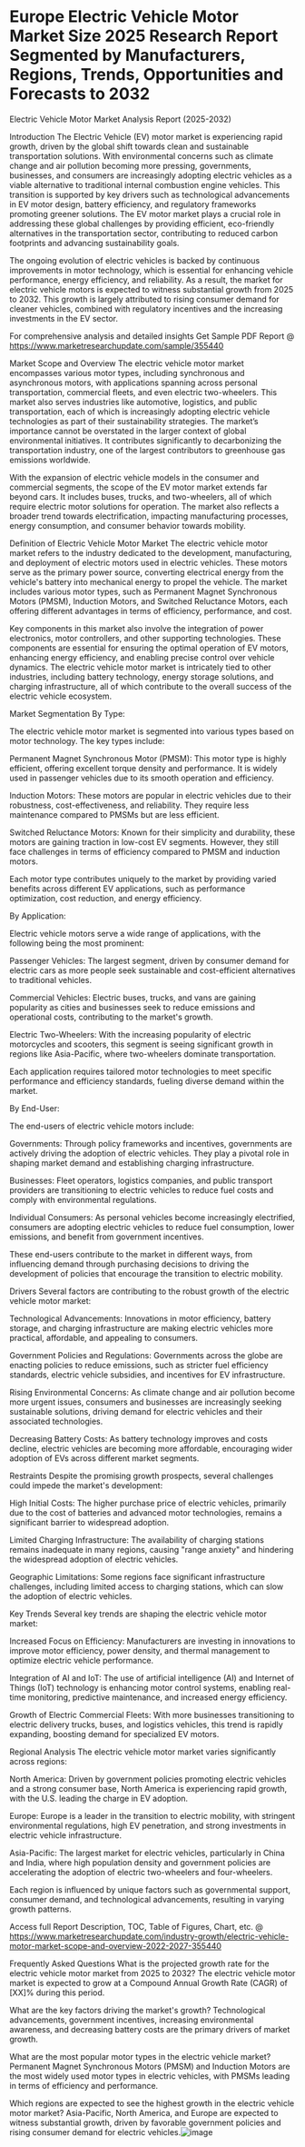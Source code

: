 # Europe Electric Vehicle Motor Market Size 2025 Research Report Segmented by Manufacturers, Regions, Trends, Opportunities and Forecasts to 2032
Electric Vehicle Motor Market Analysis Report (2025-2032)


Introduction
The Electric Vehicle (EV) motor market is experiencing rapid growth, driven by the global shift towards clean and sustainable transportation solutions. With environmental concerns such as climate change and air pollution becoming more pressing, governments, businesses, and consumers are increasingly adopting electric vehicles as a viable alternative to traditional internal combustion engine vehicles. This transition is supported by key drivers such as technological advancements in EV motor design, battery efficiency, and regulatory frameworks promoting greener solutions. The EV motor market plays a crucial role in addressing these global challenges by providing efficient, eco-friendly alternatives in the transportation sector, contributing to reduced carbon footprints and advancing sustainability goals.

The ongoing evolution of electric vehicles is backed by continuous improvements in motor technology, which is essential for enhancing vehicle performance, energy efficiency, and reliability. As a result, the market for electric vehicle motors is expected to witness substantial growth from 2025 to 2032. This growth is largely attributed to rising consumer demand for cleaner vehicles, combined with regulatory incentives and the increasing investments in the EV sector.

For comprehensive analysis and detailed insights Get Sample PDF Report @ https://www.marketresearchupdate.com/sample/355440


Market Scope and Overview
The electric vehicle motor market encompasses various motor types, including synchronous and asynchronous motors, with applications spanning across personal transportation, commercial fleets, and even electric two-wheelers. This market also serves industries like automotive, logistics, and public transportation, each of which is increasingly adopting electric vehicle technologies as part of their sustainability strategies. The market’s importance cannot be overstated in the larger context of global environmental initiatives. It contributes significantly to decarbonizing the transportation industry, one of the largest contributors to greenhouse gas emissions worldwide.

With the expansion of electric vehicle models in the consumer and commercial segments, the scope of the EV motor market extends far beyond cars. It includes buses, trucks, and two-wheelers, all of which require electric motor solutions for operation. The market also reflects a broader trend towards electrification, impacting manufacturing processes, energy consumption, and consumer behavior towards mobility.

Definition of Electric Vehicle Motor Market
The electric vehicle motor market refers to the industry dedicated to the development, manufacturing, and deployment of electric motors used in electric vehicles. These motors serve as the primary power source, converting electrical energy from the vehicle's battery into mechanical energy to propel the vehicle. The market includes various motor types, such as Permanent Magnet Synchronous Motors (PMSM), Induction Motors, and Switched Reluctance Motors, each offering different advantages in terms of efficiency, performance, and cost.

Key components in this market also involve the integration of power electronics, motor controllers, and other supporting technologies. These components are essential for ensuring the optimal operation of EV motors, enhancing energy efficiency, and enabling precise control over vehicle dynamics. The electric vehicle motor market is intricately tied to other industries, including battery technology, energy storage solutions, and charging infrastructure, all of which contribute to the overall success of the electric vehicle ecosystem.

Market Segmentation
By Type:

The electric vehicle motor market is segmented into various types based on motor technology. The key types include:

Permanent Magnet Synchronous Motor (PMSM): This motor type is highly efficient, offering excellent torque density and performance. It is widely used in passenger vehicles due to its smooth operation and efficiency.

Induction Motors: These motors are popular in electric vehicles due to their robustness, cost-effectiveness, and reliability. They require less maintenance compared to PMSMs but are less efficient.

Switched Reluctance Motors: Known for their simplicity and durability, these motors are gaining traction in low-cost EV segments. However, they still face challenges in terms of efficiency compared to PMSM and induction motors.

Each motor type contributes uniquely to the market by providing varied benefits across different EV applications, such as performance optimization, cost reduction, and energy efficiency.

By Application:

Electric vehicle motors serve a wide range of applications, with the following being the most prominent:

Passenger Vehicles: The largest segment, driven by consumer demand for electric cars as more people seek sustainable and cost-efficient alternatives to traditional vehicles.

Commercial Vehicles: Electric buses, trucks, and vans are gaining popularity as cities and businesses seek to reduce emissions and operational costs, contributing to the market's growth.

Electric Two-Wheelers: With the increasing popularity of electric motorcycles and scooters, this segment is seeing significant growth in regions like Asia-Pacific, where two-wheelers dominate transportation.

Each application requires tailored motor technologies to meet specific performance and efficiency standards, fueling diverse demand within the market.

By End-User:

The end-users of electric vehicle motors include:

Governments: Through policy frameworks and incentives, governments are actively driving the adoption of electric vehicles. They play a pivotal role in shaping market demand and establishing charging infrastructure.

Businesses: Fleet operators, logistics companies, and public transport providers are transitioning to electric vehicles to reduce fuel costs and comply with environmental regulations.

Individual Consumers: As personal vehicles become increasingly electrified, consumers are adopting electric vehicles to reduce fuel consumption, lower emissions, and benefit from government incentives.

These end-users contribute to the market in different ways, from influencing demand through purchasing decisions to driving the development of policies that encourage the transition to electric mobility.

Drivers
Several factors are contributing to the robust growth of the electric vehicle motor market:

Technological Advancements: Innovations in motor efficiency, battery storage, and charging infrastructure are making electric vehicles more practical, affordable, and appealing to consumers.

Government Policies and Regulations: Governments across the globe are enacting policies to reduce emissions, such as stricter fuel efficiency standards, electric vehicle subsidies, and incentives for EV infrastructure.

Rising Environmental Concerns: As climate change and air pollution become more urgent issues, consumers and businesses are increasingly seeking sustainable solutions, driving demand for electric vehicles and their associated technologies.

Decreasing Battery Costs: As battery technology improves and costs decline, electric vehicles are becoming more affordable, encouraging wider adoption of EVs across different market segments.

Restraints
Despite the promising growth prospects, several challenges could impede the market's development:

High Initial Costs: The higher purchase price of electric vehicles, primarily due to the cost of batteries and advanced motor technologies, remains a significant barrier to widespread adoption.

Limited Charging Infrastructure: The availability of charging stations remains inadequate in many regions, causing "range anxiety" and hindering the widespread adoption of electric vehicles.

Geographic Limitations: Some regions face significant infrastructure challenges, including limited access to charging stations, which can slow the adoption of electric vehicles.

Key Trends
Several key trends are shaping the electric vehicle motor market:

Increased Focus on Efficiency: Manufacturers are investing in innovations to improve motor efficiency, power density, and thermal management to optimize electric vehicle performance.

Integration of AI and IoT: The use of artificial intelligence (AI) and Internet of Things (IoT) technology is enhancing motor control systems, enabling real-time monitoring, predictive maintenance, and increased energy efficiency.

Growth of Electric Commercial Fleets: With more businesses transitioning to electric delivery trucks, buses, and logistics vehicles, this trend is rapidly expanding, boosting demand for specialized EV motors.

Regional Analysis
The electric vehicle motor market varies significantly across regions:

North America: Driven by government policies promoting electric vehicles and a strong consumer base, North America is experiencing rapid growth, with the U.S. leading the charge in EV adoption.

Europe: Europe is a leader in the transition to electric mobility, with stringent environmental regulations, high EV penetration, and strong investments in electric vehicle infrastructure.

Asia-Pacific: The largest market for electric vehicles, particularly in China and India, where high population density and government policies are accelerating the adoption of electric two-wheelers and four-wheelers.

Each region is influenced by unique factors such as governmental support, consumer demand, and technological advancements, resulting in varying growth patterns.

Access full Report Description, TOC, Table of Figures, Chart, etc. @ https://www.marketresearchupdate.com/industry-growth/electric-vehicle-motor-market-scope-and-overview-2022-2027-355440


Frequently Asked Questions
What is the projected growth rate for the electric vehicle motor market from 2025 to 2032? The electric vehicle motor market is expected to grow at a Compound Annual Growth Rate (CAGR) of [XX]% during this period.

What are the key factors driving the market's growth? Technological advancements, government incentives, increasing environmental awareness, and decreasing battery costs are the primary drivers of market growth.

What are the most popular motor types in the electric vehicle market? Permanent Magnet Synchronous Motors (PMSM) and Induction Motors are the most widely used motor types in electric vehicles, with PMSMs leading in terms of efficiency and performance.

Which regions are expected to see the highest growth in the electric vehicle motor market? Asia-Pacific, North America, and Europe are expected to witness substantial growth, driven by favorable government policies and rising consumer demand for electric vehicles.![image](https://github.com/user-attachments/assets/35465ef7-2dc6-4d46-a13a-bf39155c817f)
